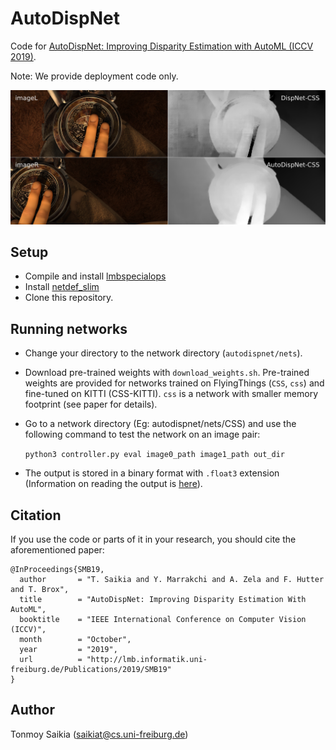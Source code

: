 # AutoDispNet
Code for [AutoDispNet: Improving Disparity Estimation with AutoML (ICCV 2019)](https://lmb.informatik.uni-freiburg.de/Publications/2019/SMB19/).

Note: We provide deployment code only.

![](teaser-1.png)


## Setup
* Compile and install [lmbspecialops](https://github.com/lmb-freiburg/lmbspecialops/tree/eccv18)
* Install [netdef_slim](https://github.com/lmb-freiburg/netdef_slim)
* Clone this repository.

## Running networks
* Change your directory to the network directory (`autodispnet/nets`).
* Download pre-trained weights with `download_weights.sh`.
  Pre-trained weights are provided for networks trained on FlyingThings (`CSS`, `css`) and  fine-tuned on KITTI (CSS-KITTI).
  `css` is a network with smaller memory footprint (see paper for details).
* Go to a network directory (Eg: autodispnet/nets/CSS) and use the following command to test the network on an image pair:

  `python3 controller.py eval image0_path image1_path out_dir`
* The output is stored in a binary format with `.float3` extension (Information on reading the output is [here](https://github.com/lmb-freiburg/netdef_models/blob/master/README.md)).

## Citation
If you use the code or parts of it in your research, you should cite the aforementioned paper:
```
@InProceedings{SMB19,
  author       = "T. Saikia and Y. Marrakchi and A. Zela and F. Hutter and T. Brox",
  title        = "AutoDispNet: Improving Disparity Estimation With AutoML",
  booktitle    = "IEEE International Conference on Computer Vision (ICCV)",
  month        = "October",
  year         = "2019",
  url          = "http://lmb.informatik.uni-freiburg.de/Publications/2019/SMB19"
}
```

## Author
Tonmoy Saikia (saikiat@cs.uni-freiburg.de)
